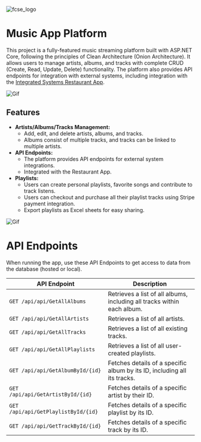 ![fcse_logo](https://github.com/BeratAhmetaj/Museudonia/blob/main/Gif%20Animations/Logo_FINKI_UKIM_EN/Logo_FINKI_UKIM_EN_00000.png)

# Music App Platform
This project is a fully-featured music streaming platform built with ASP.NET Core, following the principles of Clean Architecture (Onion Architecture). It allows users to manage artists, albums, and tracks with complete CRUD (Create, Read, Update, Delete) functionality. The platform also provides API endpoints for integration with external systems, including integration with the [Integrated Systems Restaurant App](https://github.com/JordanovaAntoaneta/Integrated-Systems-Restaurant-App).

![Gif](https://github.com/BeratAhmetaj/MusicApp/blob/master/.github/1%20.gif)

## Features
- **Artists/Albums/Tracks Management:** 
  - Add, edit, and delete artists, albums, and tracks.
  - Albums consist of multiple tracks, and tracks can be linked to multiple artists.
- **API Endpoints:**
  - The platform provides API endpoints for external system integrations.
  - Integrated with the Restaurant App.
- **Playlists:**
  - Users can create personal playlists, favorite songs and contribute to track listens.
  - Users can checkout and purchase all their playlist tracks using Stripe payment integration.
  - Export playlists as Excel sheets for easy sharing.


![Gif](https://github.com/BeratAhmetaj/MusicApp/blob/master/.github/2%20.gif)

# API Endpoints
When running the app, use these API Endpoints to get access to data from the database (hosted or local).

| API Endpoint                           | Description |
|----------------------------------------|-------------|
| `GET /api/api/GetAllAlbums`            | Retrieves a list of all albums, including all tracks within each album. |
| `GET /api/api/GetAllArtists`           | Retrieves a list of all artists. |
| `GET /api/api/GetAllTracks`            | Retrieves a list of all existing tracks. |
| `GET /api/api/GetAllPlaylists`         | Retrieves a list of all user-created playlists. |
| `GET /api/api/GetAlbumById/{id}`       | Fetches details of a specific album by its ID, including all its tracks. |
| `GET /api/api/GetArtistById/{id}`      | Fetches details of a specific artist by their ID. |
| `GET /api/api/GetPlaylistById/{id}`    | Fetches details of a specific playlist by its ID. |
| `GET /api/api/GetTrackById/{id}`       | Fetches details of a specific track by its ID. |

